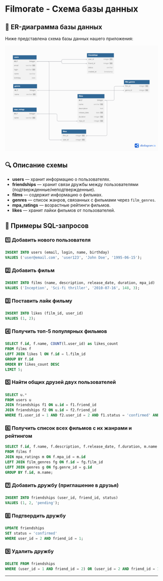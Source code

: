# Filmorate - Схема базы данных

## 📌 ER-диаграмма базы данных
Ниже представлена схема базы данных нашего приложения:

![ER-диаграмма](docs/database_schema.png)

## 🔍 Описание схемы

- **users** — хранит информацию о пользователях.
- **friendships** — хранит связи дружбы между пользователями (подтвержденные/неподтвержденные).
- **films** — содержит информацию о фильмах.
- **genres** — список жанров, связанных с фильмами через `film_genres`.
- **mpa_ratings** — возрастные рейтинги фильмов.
- **likes** — хранит лайки фильмов от пользователей.

## 📌 Примеры SQL-запросов

### 1️⃣ **Добавить нового пользователя**
```sql
INSERT INTO users (email, login, name, birthday)
VALUES ('user@email.com', 'user123', 'John Doe', '1995-06-15');
```

### 2️⃣ **Добавить фильм**
```sql
INSERT INTO films (name, description, release_date, duration, mpa_id)
VALUES ('Inception', 'Sci-fi thriller', '2010-07-16', 148, 3);
```

### 3️⃣ **Поставить лайк фильму**
```sql
INSERT INTO likes (film_id, user_id)
VALUES (1, 2);
```

### 4️⃣ **Получить топ-5 популярных фильмов**
```sql
SELECT f.id, f.name, COUNT(l.user_id) as likes_count
FROM films f
LEFT JOIN likes l ON f.id = l.film_id
GROUP BY f.id
ORDER BY likes_count DESC
LIMIT 5;
```

### 5️⃣ **Найти общих друзей двух пользователей**
```sql
SELECT u.*
FROM users u
JOIN friendships f1 ON u.id = f1.friend_id
JOIN friendships f2 ON u.id = f2.friend_id
WHERE f1.user_id = 1 AND f2.user_id = 2 AND f1.status = 'confirmed' AND f2.status = 'confirmed';
```

### 6️⃣ **Получить список всех фильмов с их жанрами и рейтингом**
```sql
SELECT f.id, f.name, f.description, f.release_date, f.duration, m.name AS mpa_rating, GROUP_CONCAT(g.name) AS genres
FROM films f
JOIN mpa_ratings m ON f.mpa_id = m.id
LEFT JOIN film_genres fg ON f.id = fg.film_id
LEFT JOIN genres g ON fg.genre_id = g.id
GROUP BY f.id, m.name;
```

### 7️⃣ **Добавить дружбу (приглашение в друзья)**
```sql
INSERT INTO friendships (user_id, friend_id, status)
VALUES (1, 2, 'pending');
```

### 8️⃣ **Подтвердить дружбу**
```sql
UPDATE friendships
SET status = 'confirmed'
WHERE user_id = 2 AND friend_id = 1;
```

### 9️⃣ **Удалить дружбу**
```sql
DELETE FROM friendships
WHERE (user_id = 1 AND friend_id = 2) OR (user_id = 2 AND friend_id = 1);
```

---


